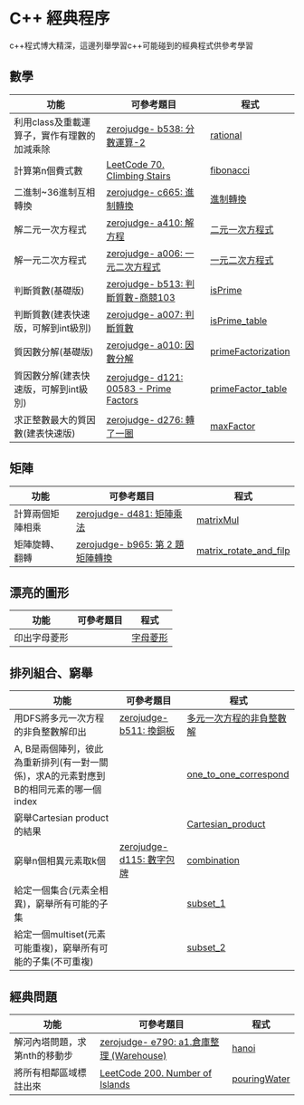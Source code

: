 # C++ 經典程序
c++程式博大精深，這邊列舉學習c++可能碰到的經典程式供參考學習
## 數學
|功能|可參考題目| 程式|
| --- | --- | --- |
|利用class及重載運算子，實作有理數的加減乘除|[zerojudge- b538: 分數運算-2](https://zerojudge.tw/ShowProblem?problemid=b538)|[rational](https://github.com/FermatPredictor/classicalC_code/blob/master/rational.cpp)|
|計算第n個費式數|[LeetCode 70. Climbing Stairs](https://leetcode.com/problems/climbing-stairs/)|[fibonacci](https://github.com/FermatPredictor/classicalC_code/blob/master/fibonacci.cpp)|
|二進制~36進制互相轉換|[zerojudge- c665: 進制轉換](https://zerojudge.tw/ShowProblem?problemid=c665)|[進制轉換](https://github.com/FermatPredictor/classicalC_code/blob/master/%E9%80%B2%E5%88%B6%E8%BD%89%E6%8F%9B.cpp)|
|解二元一次方程式|[zerojudge- a410: 解方程](https://zerojudge.tw/ShowProblem?problemid=a410)|[二元一次方程式](https://github.com/FermatPredictor/classicalC_code/blob/master/%E4%BA%8C%E5%85%83%E4%B8%80%E6%AC%A1%E6%96%B9%E7%A8%8B%E5%BC%8F.cpp)|
|解一元二次方程式|[zerojudge- a006: 一元二次方程式](https://zerojudge.tw/ShowProblem?problemid=a006)|[一元二次方程式](https://github.com/FermatPredictor/classicalC_code/blob/master/%E4%B8%80%E6%AC%A1%E4%BA%8C%E6%AC%A1%E6%96%B9%E7%A8%8B%E5%BC%8F.cpp)|
|判斷質數(基礎版)|[zerojudge- b513: 判斷質數-商競103](https://zerojudge.tw/ShowProblem?problemid=b513)|[isPrime](https://github.com/FermatPredictor/classicalC_code/blob/master/isPrime.cpp)|
|判斷質數(建表快速版，可解到int級別)|[zerojudge- a007: 判斷質數](https://zerojudge.tw/ShowProblem?problemid=a007)|[isPrime_table](https://github.com/FermatPredictor/classicalC_code/blob/master/isPrime_table.cpp)|
|質因數分解(基礎版)|[zerojudge- a010: 因數分解](https://zerojudge.tw/ShowProblem?problemid=a010)|[primeFactorization](https://github.com/FermatPredictor/classicalC_code/blob/master/primeFactorization.cpp)|
|質因數分解(建表快速版，可解到int級別)|[zerojudge- d121: 00583 - Prime Factors](https://zerojudge.tw/ShowProblem?problemid=d121)|[primeFactor_table](https://github.com/FermatPredictor/classicalC_code/blob/master/primeFactor_table.cpp)|
|求正整數最大的質因數(建表快速版)|[zerojudge- d276: 轉了一圈](https://zerojudge.tw/ShowProblem?problemid=d276)|[maxFactor](https://github.com/FermatPredictor/classicalC_code/blob/master/maxFactor.cpp)|

## 矩陣
|功能|可參考題目| 程式|
| --- | --- | --- |
|計算兩個矩陣相乘|[zerojudge- d481: 矩陣乘法](https://zerojudge.tw/ShowProblem?problemid=d481)|[matrixMul](https://github.com/FermatPredictor/classicalC_code/blob/master/matrixMul.cpp)|
|矩陣旋轉、翻轉|[zerojudge- b965: 第 2 題 矩陣轉換](https://zerojudge.tw/ShowProblem?problemid=b965)|[matrix_rotate_and_filp](https://github.com/FermatPredictor/classicalC_code/blob/master/matrix_rotate_and_filp.cpp)|

## 漂亮的圖形
|功能|可參考題目| 程式|
| --- | --- | --- |
|印出字母菱形||[字母菱形](https://github.com/FermatPredictor/classicalC_code/blob/master/%E5%AD%97%E6%AF%8D%E8%8F%B1%E5%BD%A2.cpp)|

## 排列組合、窮舉
|功能|可參考題目| 程式|
| --- | --- | --- |
| 用DFS將多元一次方程的非負整數解印出 | [zerojudge- b511: 換銅板](https://zerojudge.tw/ShowProblem?problemid=b511)| [多元一次方程的非負整數解](https://github.com/FermatPredictor/classicalC_code/blob/master/%E5%A4%9A%E5%85%83%E4%B8%80%E6%AC%A1%E6%96%B9%E7%A8%8B%E7%9A%84%E9%9D%9E%E8%B2%A0%E6%95%B4%E6%95%B8%E8%A7%A3.cpp) |
|A, B是兩個陣列，彼此為重新排列(有一對一關係)，求A的元素對應到B的相同元素的哪一個index||[one_to_one_correspond](https://github.com/FermatPredictor/classicalC_code/blob/master/one_to_one_correspond.cpp)|
|窮舉Cartesian product的結果||[Cartesian_product](https://github.com/FermatPredictor/classicalC_code/blob/master/Cartesian_product.cpp)|
|窮舉n個相異元素取k個|[zerojudge- d115: 數字包牌](https://zerojudge.tw/ShowProblem?problemid=d115)|[combination](https://github.com/FermatPredictor/classicalC_code/blob/master/combination.cpp)|
|給定一個集合(元素全相異)，窮舉所有可能的子集||[subset_1](https://github.com/FermatPredictor/classicalC_code/blob/master/subset_1.cpp)|
|給定一個multiset(元素可能重複)，窮舉所有可能的子集(不可重複)||[subset_2](https://github.com/FermatPredictor/classicalC_code/blob/master/subset_2.cpp)|


## 經典問題
|功能|可參考題目| 程式|
| --- | --- | --- |
|解河內塔問題，求第nth的移動步|[zerojudge- e790: a1.倉庫整理 (Warehouse)](https://zerojudge.tw/ShowProblem?problemid=e790)|[hanoi](https://github.com/FermatPredictor/classicalC_code/blob/master/hanoi.cpp)|
|將所有相鄰區域標註出來|[LeetCode 200. Number of Islands](https://leetcode.com/problems/number-of-islands/)|[pouringWater](https://github.com/FermatPredictor/classicalC_code/blob/master/pouringWater.cpp)|



